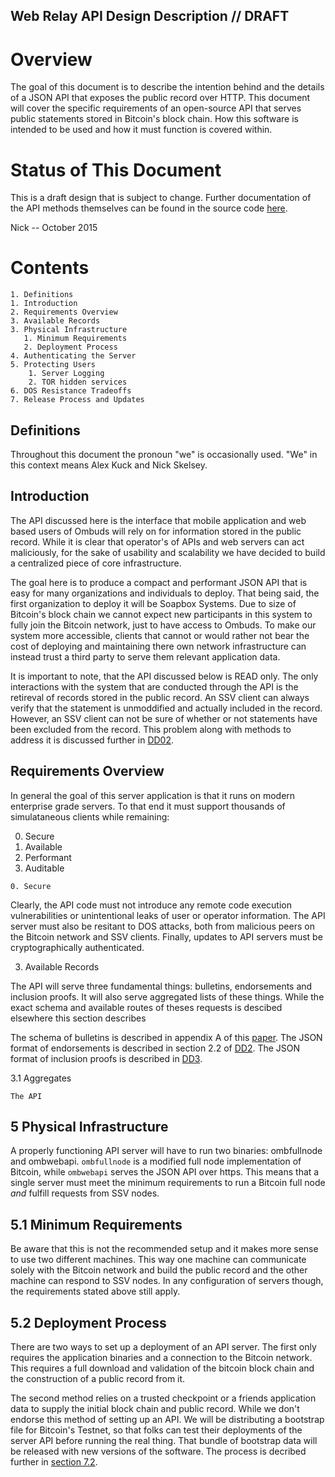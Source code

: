 <!-- title: Web Relay Spec -->

Web Relay API Design Description // DRAFT
--------------------------------

Overview
========
The goal of this document is to describe the intention behind and the details of a JSON API that exposes the public record over HTTP.
This document will cover the specific requirements of an open-source API that serves public statements stored in Bitcoin's block chain.
How this software is intended to be used and how it must function is covered within.

Status of This Document
=======================
This is a draft design that is subject to change. Further documentation of the API methods themselves can be found in the source code [here](https://github.com/soapboxsys/ombudslib).

Nick -- October 2015


Contents
========
    1. Definitions
    1. Introduction
    2. Requirements Overview
    3. Available Records
    3. Physical Infrastructure 
       1. Minimum Requirements
       2. Deployment Process
    4. Authenticating the Server
    5. Protecting Users
        1. Server Logging
        2. TOR hidden services
    6. DOS Resistance Tradeoffs
    7. Release Process and Updates

## Definitions

Throughout this document the pronoun "we" is occasionally used. "We" in this context means Alex Kuck and Nick Skelsey.


## Introduction

The API discussed here is the interface that mobile application and web based users of Ombuds will rely on for information stored in the public record.
While it is clear that operator's of APIs and web servers can act maliciously, for the sake of usability and scalability we have decided to build a centralized piece of core infrastructure. 

The goal here is to produce a compact and performant JSON API that is easy for many organizations and individuals to deploy. 
That being said, the first organization to deploy it will be Soapbox Systems.
Due to size of Bitcoin's block chain we cannot expect new participants in this system to fully join the Bitcoin network, just to have access to Ombuds.
To make our system more accessible, clients that cannot or would rather not bear the cost of deploying and maintaining there own network infrastructure can instead trust a third party to serve them relevant application data.

It is important to note, that the API discussed below is READ only. The only interactions with the system that are conducted through the API is the retireval of records stored in the public record. 
An SSV client can always verify that the statement is unmoddified and actually included in the record. 
However, an SSV client can not be sure of whether or not statements have been excluded from the record.
This problem along with methods to address it is discussed further in [DD02](/An-Auditable-API).

## Requirements Overview
In general the goal of this server application is that it runs on modern enterprise grade servers.
To that end it must support thousands of simulataneous clients while remaining:

0. Secure
1. Available
2. Performant
3. Auditable

`0. Secure`

Clearly, the API code must not introduce any remote code execution vulnerabilities or unintentional leaks of user or operator information.
The API server must also be resitant to DOS attacks, both from malicious peers on the Bitcoin network and SSV clients.
Finally, updates to API servers must be cryptographically authenticated.

3. Available Records

The API will serve three fundamental things: bulletins, endorsements and inclusion proofs.
It will also serve aggregated lists of these things. 
While the exact schema and available routes of theses requests is descibed elsewhere this section describes 

The schema of bulletins is described in appendix A of this [paper](https://getombuds.org/research).
The JSON format of endorsements is described in section 2.2 of [DD2](/DD2).
The JSON format of inclusion proofs is described in [DD3](/DD3).

3.1 Aggregates
    
    The API

## 5 Physical Infrastructure

A properly functioning API server will have to run two binaries: ombfullnode and ombwebapi.
`ombfullnode` is a modified full node implementation of Bitcoin, while `ombwebapi` serves the JSON API over https. 
This means that a single server must meet the minimum requirements to run a Bitcoin full node _and_ fulfill requests from SSV nodes.

## 5.1 Minimum Requirements
Be aware that this is not the recommended setup and it makes more sense to use two different machines. 
This way one machine can communicate solely with the Bitcoin network and build the public record and the other machine can respond to SSV nodes.
In any configuration of servers though, the requirements stated above still apply.


## 5.2 Deployment Process

There are two ways to set up a deployment of an API server. 
The first only requires the application binaries and a connection to the Bitcoin network.
This requires a full download and validation of the bitcoin block chain and the construction of a public record from it.

The second method relies on a trusted checkpoint or a friends application data to supply the initial block chain and public record.
While we don't endorse this method of setting up an API.
We will be distributing a bootstrap file for Bitcoin's Testnet, so that folks can test their deployments of the server API before running the real thing.
That bundle of bootstrap data will be released with new versions of the software.
The process is decribed further in [section 7.2]().

